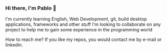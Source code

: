 ### Hi there, I'm Pablo 👋

I'm currently learning English, Web Development, git, build desktop applications, frameworks and other stuff
I'm looking to collaborate on any project to help me to gain some experience in the programming world
 
How to reach me? If you like my repos, you would contact me by e-mail or linkedin.




